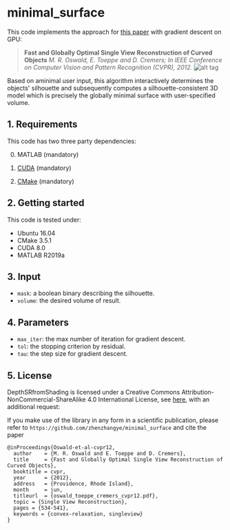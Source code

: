 # minimal_surface
This code implements the approach for [this paper](https://vision.in.tum.de/_media/spezial/bib/windheuser-et-al-miru12.pdf) with gradient descent on GPU:

> **Fast and Globally Optimal Single View Reconstruction of Curved Objects**
> *M. R. Oswald, E. Toeppe and D. Cremers; In IEEE Conference on Computer Vision and Pattern Recognition (CVPR), 2012.*
![alt tag](https://vision.in.tum.de/_media/spezial/bib/oswald_toeppe_cremers_cvpr12.jpg)

Based on aminimal user input, this algorithm interactively determines the objects' silhouette and subsequently computes a silhouette-consistent 3D model which is precisely the globally minimal surface with user-specified volume.

## 1. Requirements

This code has two three party dependencies:

0) MATLAB (mandatory)

1) [CUDA](https://developer.nvidia.com/cuda-zone) (mandatory)

2) [CMake](https://cmake.org/) (mandatory)

## 2. Getting started
This code is tested under:
* Ubuntu 16.04
* CMake 3.5.1
* CUDA 8.0
* MATLAB R2019a

## 3. Input
- `mask`: a boolean binary describing the silhouette.
- `volume`: the desired volume of result.

## 4. Parameters
- `max_iter`: the max number of iteration for gradient descent.
- `tol`: the stopping criterion by residual.
- `tau`: the step size for gradient descent.

## 5. License

DepthSRfromShading is licensed under a Creative Commons Attribution-NonCommercial-ShareAlike 4.0 International License, see [here](http://creativecommons.org/licenses/by-nc-sa/4.0/), with an additional request:

If you make use of the library in any form in a scientific publication, please refer to `https://github.com/zhenzhangye/minimal_surface` and cite the paper

```
@inProceedings{Oswald-et-al-cvpr12,
  author    = {M. R. Oswald and E. Toeppe and D. Cremers},
  title     = {Fast and Globally Optimal Single View Reconstruction of Curved Objects},
  booktitle = cvpr,
  year      = {2012},
  address   = {Providence, Rhode Island},
  month     = jun,
  titleurl  = {oswald_toeppe_cremers_cvpr12.pdf},
  topic = {Single View Reconstruction},
  pages = {534-541},
  keywords = {convex-relaxation, singleview}
}

```
